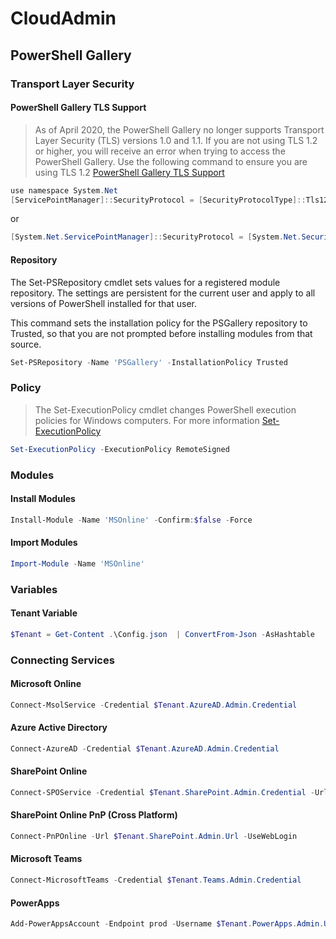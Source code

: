 # CloudAdmin

## PowerShell Gallery

### Transport Layer Security

#### PowerShell Gallery TLS Support

> As of April 2020, the PowerShell Gallery no longer supports Transport Layer Security (TLS) versions 1.0 and 1.1. If you are not using TLS 1.2 or higher, you will receive an error when trying to access the PowerShell Gallery. Use the following command to ensure you are using TLS 1.2
[PowerShell Gallery TLS Support](https://devblogs.microsoft.com/powershell/powershell-gallery-tls-support/)

```powershell
use namespace System.Net
[ServicePointManager]::SecurityProtocol = [SecurityProtocolType]::Tls12
```

or

```powershell
[System.Net.ServicePointManager]::SecurityProtocol = [System.Net.SecurityProtocolType]::Tls12
```

#### Repository

The Set-PSRepository cmdlet sets values for a registered module repository. The settings are persistent for the current user and apply to all versions of PowerShell installed for that user.

This command sets the installation policy for the PSGallery repository to Trusted, so that you are not prompted before installing modules from that source.

```powershell
Set-PSRepository -Name 'PSGallery' -InstallationPolicy Trusted
```

### Policy

> The Set-ExecutionPolicy cmdlet changes PowerShell execution policies for Windows computers. For more information [Set-ExecutionPolicy](https://docs.microsoft.com/en-us/powershell/module/microsoft.powershell.security/set-executionpolicy?view=powershell-7.1)

```powershell
Set-ExecutionPolicy -ExecutionPolicy RemoteSigned
```

### Modules

#### Install Modules

```powershell
Install-Module -Name 'MSOnline' -Confirm:$false -Force
```

#### Import Modules

```powershell
Import-Module -Name 'MSOnline'
```

### Variables

#### Tenant Variable

```powershell
$Tenant = Get-Content .\Config.json  | ConvertFrom-Json -AsHashtable
```

### Connecting Services

#### Microsoft Online

```powershell
Connect-MsolService -Credential $Tenant.AzureAD.Admin.Credential
```

#### Azure Active Directory

```powershell
Connect-AzureAD -Credential $Tenant.AzureAD.Admin.Credential
```

#### SharePoint Online

```powershell
Connect-SPOService -Credential $Tenant.SharePoint.Admin.Credential -Url $Tenant.SharePoint.Admin.Url
```

#### SharePoint Online PnP (Cross Platform)

```powershell
Connect-PnPOnline -Url $Tenant.SharePoint.Admin.Url -UseWebLogin 
```

#### Microsoft Teams

```powershell
Connect-MicrosoftTeams -Credential $Tenant.Teams.Admin.Credential
```

#### PowerApps

```powershell
Add-PowerAppsAccount -Endpoint prod -Username $Tenant.PowerApps.Admin.UserName -Password (ConvertTo-SecureString $Tenant.PowerApps.Admin.Password -AsPlainText -Force )
```
